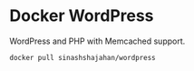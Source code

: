# Docker WordPress

WordPress and PHP with Memcached support.

```
docker pull sinashshajahan/wordpress
```
